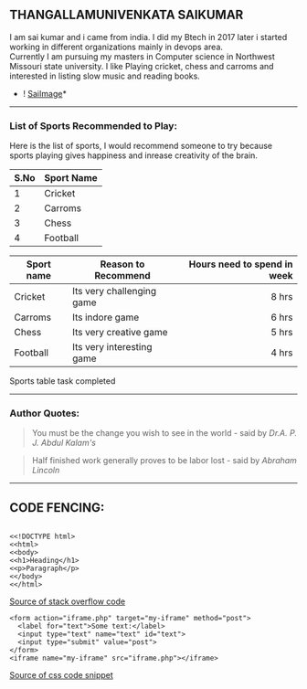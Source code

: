 ## THANGALLAMUNIVENKATA SAIKUMAR

I am sai kumar and i came from india. I did my Btech in 2017 later i started working in different organizations mainly in devops area. <br /> Currently I am pursuing my masters in Computer science in Northwest Missouri state university. I like Playing cricket, chess and carroms and interested in listing slow music and reading books.

* ! [SaiImage](./sai.png)*



***
### List of Sports Recommended to Play:

Here is the list of sports, I would recommend someone to try because sports playing gives happiness and inrease creativity of the brain.

| S.No   |   Sport Name |
|------- |  ----------- |
|1       |  Cricket     |
|2       |  Carroms     |
|3       |  Chess       |
|4       |  Football    |


|  Sport name | Reason to Recommend | Hours need to spend in week |
| -------------| -------------------| ---------------------------:|
| Cricket | Its very challenging game  |       8 hrs              |
| Carroms |      Its indore game       |       6 hrs              |
| Chess   | Its very creative game     |       5 hrs              |
|Football | Its very interesting game  |       4 hrs              |


Sports table task completed


***

### Author Quotes:

>You must be the change you wish to see in the world - said by *Dr.A. P. J. Abdul Kalam's*

>Half finished work generally proves to be labor lost - said by *Abraham Lincoln*


***



## CODE FENCING:

>

```

<<!DOCTYPE html>
<<html>
<<body>
<<h1>Heading</h1>
<<p>Paragraph</p>
<</body>
<</html>

```


[Source of stack overflow code](https://stackoverflow.com/questions/26809389/coding-a-simple-website-example-in-html)


>

```
<form action="iframe.php" target="my-iframe" method="post">
  <label for="text">Some text:</label>
  <input type="text" name="text" id="text">
  <input type="submit" value="post">
</form>
<iframe name="my-iframe" src="iframe.php"></iframe>

```


[Source of css code snippet](https://css-tricks.com/snippets/html/post-data-to-an-iframe/)





